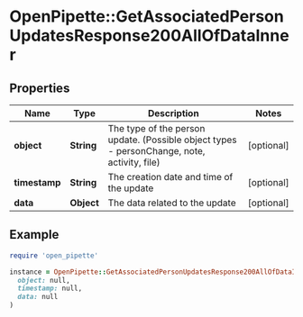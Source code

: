 # OpenPipette::GetAssociatedPersonUpdatesResponse200AllOfDataInner

## Properties

| Name | Type | Description | Notes |
| ---- | ---- | ----------- | ----- |
| **object** | **String** | The type of the person update. (Possible object types - personChange, note, activity, file) | [optional] |
| **timestamp** | **String** | The creation date and time of the update | [optional] |
| **data** | **Object** | The data related to the update | [optional] |

## Example

```ruby
require 'open_pipette'

instance = OpenPipette::GetAssociatedPersonUpdatesResponse200AllOfDataInner.new(
  object: null,
  timestamp: null,
  data: null
)
```

